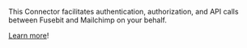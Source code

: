 This Connector facilitates authentication, authorization, and API calls between Fusebit and Mailchimp on your behalf.

[Learn more](https://developer.fusebit.io/docs/mailchimp)!
